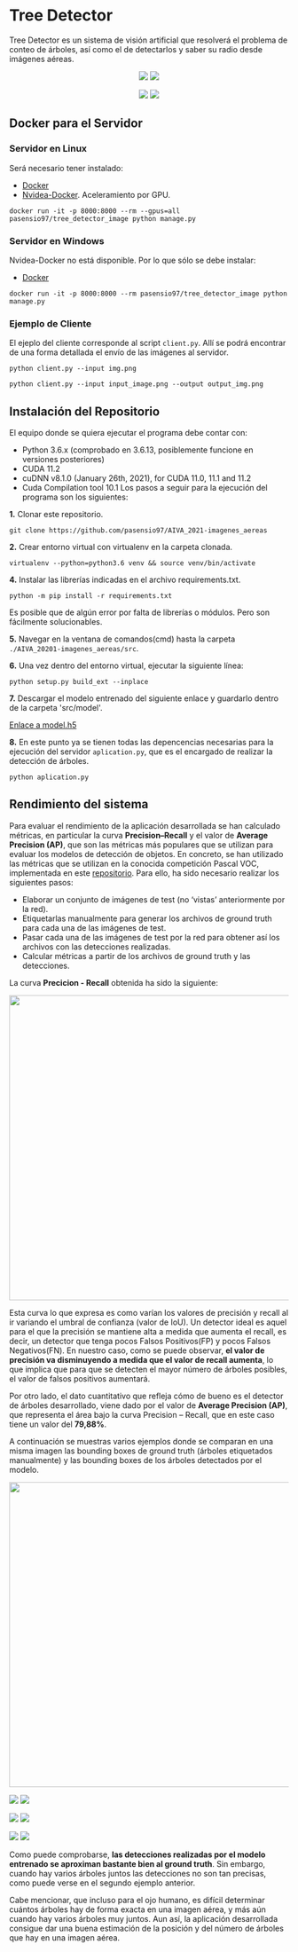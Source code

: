 # Tree Detector
Tree Detector es un sistema de visión artificial que resolverá el problema de conteo de árboles, así como el de detectarlos y saber su radio desde imágenes aéreas. 

<p align="center">
  <img src="./images/test/test_completa1_5.png">   <img src="./test/metrics/results_test_images/test_completa4_2.png"> 
</p>

<p align="center">
  <img src="./images/test/test_completa1_5.png">   <img src="./test/metrics/results_test_images/test_completa4_2.png"> 
</p>

## Docker para el Servidor
### Servidor en Linux
Será necesario tener instalado:
* [Docker](https://www.docker.com/)
* [Nvidea-Docker](https://github.com/NVIDIA/nvidia-docker). Aceleramiento por GPU.
~~~
docker run -it -p 8000:8000 --rm --gpus=all pasensio97/tree_detector_image python manage.py
~~~
### Servidor en Windows
Nvidea-Docker no está disponible. Por lo que sólo se debe instalar:
* [Docker](https://www.docker.com/)
~~~
docker run -it -p 8000:8000 --rm pasensio97/tree_detector_image python manage.py
~~~
### Ejemplo de Cliente
El ejeplo del cliente corresponde al script ```client.py```. Allí se podrá encontrar de una forma detallada el envío de las imágenes al servidor.
~~~
python client.py --input img.png
~~~
~~~
python client.py --input input_image.png --output output_img.png
~~~

## Instalación del Repositorio
El equipo donde se quiera ejecutar el programa debe contar con:
* Python 3.6.x (comprobado en 3.6.13, posiblemente funcione en versiones posteriores)
* CUDA 11.2
* cuDNN v8.1.0 (January 26th, 2021), for CUDA 11.0, 11.1 and 11.2
* Cuda Compilation tool 10.1
Los pasos a seguir para la ejecución del programa son los siguientes:

**1.** Clonar este repositorio.
~~~
git clone https://github.com/pasensio97/AIVA_2021-imagenes_aereas
~~~

**2.** Crear entorno virtual con virtualenv en la carpeta clonada.
~~~
virtualenv --python=python3.6 venv && source venv/bin/activate
~~~

**4.** Instalar las librerías indicadas en el archivo requirements.txt.
~~~
python -m pip install -r requirements.txt
~~~
Es posible que de algún error por falta de librerías o módulos. Pero son fácilmente solucionables.

**5.** Navegar en la ventana de comandos(cmd) hasta la carpeta ```./AIVA_20201-imagenes_aereas/src```.


**6.** Una vez dentro del entorno virtual, ejecutar la siguiente línea:
~~~
python setup.py build_ext --inplace
~~~


**7.** Descargar el modelo entrenado del siguiente enlace y guardarlo dentro de la carpeta 'src/model'. 

[Enlace a model.h5](https://urjc-my.sharepoint.com/:u:/g/personal/v_lomas_2020_alumnos_urjc_es/EacpLrcXskdKiNGxebzT-a0BuwnjOVyTQ0o0iaKJOjZzFQ?e=LYQbvI) 

**8.** En este punto ya se tienen todas las depencencias necesarias para la ejecución del servidor ```aplication.py```, que es el encargado de realizar la detección de árboles. 
~~~
python aplication.py
~~~

## Rendimiento del sistema
Para evaluar el rendimiento de la aplicación desarrollada se han calculado métricas, en particular la curva **Precision–Recall** y el valor de **Average Precision (AP)**, que son las métricas más populares que se utilizan para evaluar los modelos de detección de objetos. En concreto, se han utilizado las métricas que se utilizan en la conocida competición Pascal VOC, implementada en este [repositorio](https://github.com/rafaelpadilla/Object-Detection-Metrics).
Para ello, ha sido necesario realizar los siguientes pasos:
- Elaborar un conjunto de imágenes de test (no ‘vistas’ anteriormente por la red).
- Etiquetarlas manualmente para generar los archivos de ground truth para cada una de las imágenes de test.
- Pasar cada una de las imágenes de test por la red para obtener así los archivos con las detecciones realizadas.
- Calcular métricas a partir de los archivos de ground truth y las detecciones. 

La curva **Precicion - Recall** obtenida ha sido la siguiente:
<p align="center">
  <img src="./test/metrics/results_metrics/tree.png" width="550" class="center"> 
</p>

Esta curva lo que expresa es como varían los valores de precisión y recall al ir variando el umbral de confianza (valor de IoU). Un detector ideal es aquel para el que la precisión se mantiene alta a medida que aumenta el recall, es decir, un detector que tenga pocos Falsos Positivos(FP) y pocos Falsos Negativos(FN). En nuestro caso, como se puede observar, **el valor de precisión va disminuyendo a medida que el valor de recall aumenta**, lo que implica que para que se detecten el mayor número de árboles posibles, el valor de falsos positivos aumentará.

Por otro lado, el dato cuantitativo que refleja cómo de bueno es el detector de árboles desarrollado, viene dado por el valor de **Average Precision (AP)**, que representa el área bajo la curva Precision – Recall, que en este caso tiene un valor del **79,88%**.

A continuación se muestras varios ejemplos donde se comparan en una misma imagen las bounding boxes de ground truth (árboles etiquetados manualmente) y las bounding boxes de los árboles detectados por el modelo.

<p align="center">
  <img src="./test/metrics/results_test_images_and_gt/legend.PNG" width="550" class="center"> 
</p>

<img src="./images/test_images/test_completa3_6.png"> <img src="./test/metrics/results_test_images_and_gt/test_completa3_6.png"> 

<img src="./images/test_images/test_completa1_2.png"> <img src="./test/metrics/results_test_images_and_gt/test_completa1_2.png"> 

<img src="./images/test_images/test_completa1_5.png"> <img src="./test/metrics/results_test_images_and_gt/test_completa1_5.png"> 

Como puede comprobarse, **las detecciones realizadas por el modelo entrenado se aproximan bastante bien al ground truth**. Sin embargo, cuando hay varios árboles juntos las detecciones no son tan precisas, como puede verse en el segundo ejemplo anterior. 

Cabe mencionar, que incluso para el ojo humano, es difícil determinar cuántos árboles hay de forma exacta en una imagen aérea, y más aún cuando hay varios árboles muy juntos.
Aun así, la aplicación desarrollada consigue dar una buena estimación de la posición y del número de árboles que hay en una imagen aérea.
